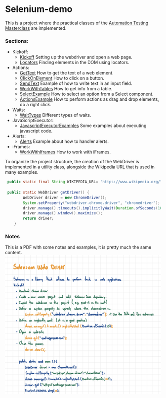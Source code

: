 # Selenium-demo
This is a project where the practical classes of the [Automation Testing Masterclass](https://www.udemy.com/course/automation-testing-masterclass/) are implemented.

### Sections:
 * Kickoff:
   * [Kickoff](src/main/java/selenium/kickoff/Kickoff.java) Setting up the webdriver and open a web page.
   * [Locators](src/main/java/selenium/kickoff/Locators.java) Finding elements in the DOM using locators.
 * Actions:
   * [GetText](src/main/java/selenium/actions/GetText.java) How to get the text of a web element.
   * [ClickOnElement](src/main/java/selenium/actions/ClickOnElement.java) How to click on a button.
   * [SendText](src/main/java/selenium/actions/SendText.java) Example of how to write text in an input field.
   * [WorkWithTables](src/main/java/selenium/actions/WorkWithTables.java) How to get info from a table.
   * [SelectExample](src/main/java/selenium/actions/SelectExample.java) How to select an option from a Select component. 
   * [ActionsExample](src/main/java/selenium/actions/ActionsExample.java) How to perform actions as drag and drop elements, do a right click.
 * Waits:
   * [WaitTypes](src/main/java/selenium/waits/WaitTypes.java) Different types of waits.
 * JavaScriptExecutor:
   * [JavascriptExecutorExamples](src/main/java/selenium/javascriptexecutor/JavascriptExecutorExamples.java) Some examples about executing javascript code.
 * Alerts:
   * [Alerts](src/main/java/selenium/alerts/Alerts.java) Example about how to handler alerts.
 * iFrames:
   * [WorkWithIframes](src/main/java/selenium/iframes/WorkWithIframes.java) How to work with iFrames.

To organize the project structure, the creation of the WebDriver is implemented in a utility class, alongside the Wikipedia URL that is used in many examples.
```java
 public static final String WIKIPEDIA_URL= "https://www.wikipedia.org/";

 public static WebDriver getDriver() {
        WebDriver driver = new ChromeDriver();
        System.setProperty("webdriver.chrome.driver", "chromedriver");
        driver.manage().timeouts().implicitlyWait(Duration.ofSeconds(10));
        driver.manage().window().maximize();
        return driver;
    }
```
### Notes
This is a PDF with some notes and examples, it is pretty much the same content.
[![notes/Automation-Testing-Notes.pdf](notes/image.png)](notes/Automation-Testing-Notes.pdf)